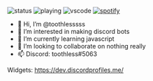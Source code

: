 ![status](https://dev.discordprofiles.me/badge/status/676782250435543061?simple=false)
![playing](https://dev.discordprofiles.me/badge/playing/676782250435543061)
![vscode](https://dev.discordprofiles.me/badge/vscode/676782250435543061)
[![spotify](https://dev.discordprofiles.me/badge/spotify/676782250435543061)](https://dev.discordprofiles.me/openspotify/676782250435543061)


- 👋 Hi, I’m @toothlesssss
- 👀 I’m interested in making discord bots
- 🌱 I’m currently learning javascript
- 💞️ I’m looking to collaborate on nothing really
- 📫 Discord: toothless#5063





Widgets: https://dev.discordprofiles.me/

